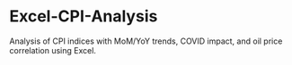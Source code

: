 # Excel-CPI-Analysis
Analysis of CPI indices with MoM/YoY trends, COVID impact, and oil price correlation using Excel.

